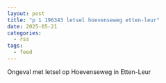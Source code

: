 ```yaml
---
layout: post
title: "p 1 196343 letsel hoevenseweg etten-leur"
date: 2025-05-21
categories: 
  - rss
tags: 
  - feed
---
```


Ongeval met letsel op Hoevenseweg in Etten-Leur
